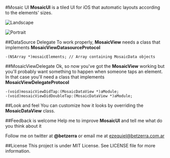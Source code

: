 #Mosaic UI
**MosaicUI** is a tiled UI for iOS that automatic layouts according to the elements' sizes.

![Landscape](http://www.betzerra.com.ar/wp-content/uploads/2013/01/mosaic_screenshot_001.png)

![Portrait](http://www.betzerra.com.ar/wp-content/uploads/2013/01/mosaic_screenshot_002.png)

##DataSource Delegate
To work properly, **MosaicView** needs a class that implements **MosaicViewDatasourceProtocol** 
```objc
-(NSArray *)mosaicElements; // Array containing MosaicData objects
```

##MosaicViewDelegate
Ok, so now you've got the **MosaicView** working but you'll probably want something to happen when someone taps an element. In that case you'll need a class that implements **MosaicViewDelegateProtocol**

```objc
-(void)mosaicViewDidTap:(MosaicDataView *)aModule;
-(void)mosaicViewDidDoubleTap:(MosaicDataView *)aModule;
```

##Look and feel
You can customize how it looks by overriding the **MosaicDataView** class.

##Feedback is welcome
Help me to improve **MosaicUI** and tell me what do you think about it

Follow me on twitter at **@betzerra** or email me at ezequiel@betzerra.com.ar

##License
This project is under MIT License. See LICENSE file for more information.